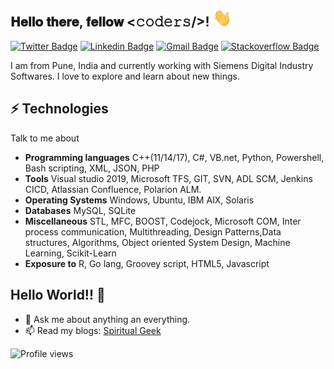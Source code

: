<h2> 𝐇𝐞𝐥𝐥𝐨 𝐭𝐡𝐞𝐫𝐞, 𝐟𝐞𝐥𝐥𝐨𝐰 <𝚌𝚘𝚍𝚎𝚛𝚜/>! <img src="https://raw.githubusercontent.com/ABSphreak/ABSphreak/master/gifs/Hi.gif" width="30px"></h2>

[![Twitter Badge](https://img.shields.io/badge/-@swapnilkul-1ca0f1?style=flat-square&labelColor=1ca0f1&logo=twitter&logoColor=white&link=https://twitter.com/swapnilkul)](https://twitter.com/swapnilkul) 
[![Linkedin Badge](https://img.shields.io/badge/-swapnilkul-blue?style=flat-square&logo=Linkedin&logoColor=white&link=https://www.linkedin.com/in/swapnilkul/)](https://www.linkedin.com/in/swapnilkul/) 
[![Gmail Badge](https://img.shields.io/badge/-kulkarni.swapnil.v@gmail.com-c14438?style=flat-square&logo=Gmail&logoColor=white&link=mailto:kulkarni.swapnil.v@gmail.com)](mailto:kulkarni.swapnil.v@gmail.com)
[![Stackoverflow Badge](https://img.shields.io/badge/-swapnilkulkarni-gray?style=flat-square&logo=Stackoverflow&logoColor=white&link=https://stackoverflow.com/users/1614497/swapnil-kulkarni/)](https://stackoverflow.com/users/1614497/swapnil-kulkarni) 


I am from Pune, India and currently working with Siemens Digital Industry Softwares.
I love to explore and learn about new things.

## ⚡ Technologies
Talk to me about
- **Programming languages** C++(11/14/17), C#, VB.net, Python, Powershell, Bash scripting, XML, JSON, PHP
- **Tools** Visual studio 2019, Microsoft TFS, GIT, SVN, ADL SCM, Jenkins CICD, Atlassian Confluence, Polarion ALM.
- **Operating Systems** Windows, Ubuntu, IBM AIX, Solaris
- **Databases** MySQL, SQLite
- **Miscellaneous** STL, MFC, BOOST, Codejock, Microsoft COM, Inter process communication, Multithreading, Design Patterns,Data structures, Algorithms, Object oriented System Design, Machine Learning, Scikit-Learn
- **Exposure to** R, Go lang, Groovey script, HTML5, Javascript

## Hello World!! 🤔
- 💬 Ask me about anything an everything.
- 📫 Read my blogs: [Spiritual Geek](https://spiritual-geek.github.io/)

![Profile views](https://gpvc.arturio.dev/swapnilvk)
